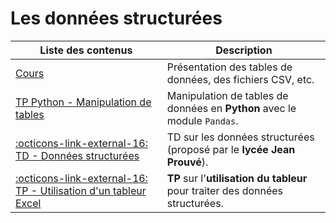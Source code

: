 # Les données structurées

| Liste des contenus                              | Description                         |
| ----------------------------------------------- | ----------------------------------- |
| [Cours](cours.md) | Présentation des tables de données, des fichiers CSV, etc. |
| [TP Python - Manipulation de tables](tp_tables.md) | Manipulation de tables de données en **Python** avec le module `Pandas`. |
| [:octicons-link-external-16: TD - Données structurées](https://opale-donnees.erwandemerville.fr) | TD sur les données structurées (proposé par le **lycée Jean Prouvé**). |
| [:octicons-link-external-16: TP - Utilisation d'un tableur Excel](https://opale-donnees.erwandemerville.fr) | **TP** sur l'**utilisation du tableur** pour traiter des données structurées. |